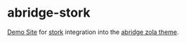 # abridge-stork

[Demo Site](https://jieiku.github.io/abridge-stork/) for [stork](https://github.com/jameslittle230/stork) integration into the [abridge zola theme](https://github.com/Jieiku/abridge).